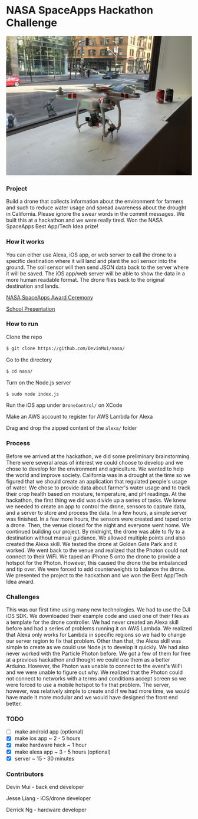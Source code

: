 # NASA SpaceApps Hackathon Challenge

![Cropcircles](farams.JPG)

### Project

Build a drone that collects information about the environment for farmers and such to reduce water usage and spread awareness about the drought in California. Please ignore the swear words in the commit messages. We built this at a hackathon and we were really tired. Won the NASA SpaceApps Best App/Tech Idea prize!

### How it works

You can either use Alexa, iOS app, or web server to call the drone to a specific destination where it will land and plant the soil sensor into the ground. The soil sensor will then send JSON data back to the server where it will be saved. The iOS app/web server will be able to show the data in a more human readable format. The drone flies back to the original destination and lands.

[NASA SpaceApps Award Ceremony](https://youtu.be/amSe2ljWaQ8?t=1m36s)

[School Presentation](https://docs.google.com/presentation/d/1kzU7ss0bI7V-H4xewemgdc0ty74xs3NXN1tIdO1CHqs/edit?usp=sharing)

### How to run

Clone the repo
```bash
$ git clone https://github.com/DevinMui/nasa/
```

Go to the directory
```bash
$ cd nasa/
```

Turn on the Node.js server

```bash
$ sudo node index.js
```

Run the iOS app under `DroneControl/` on XCode

Make an AWS account to register for AWS Lambda for Alexa

Drag and drop the zipped content of the `alexa/` folder

### Process

Before we arrived at the hackathon, we did some preliminary brainstorming. There were several areas of interest we could choose to develop and we chose to develop for the environment and agriculture. We wanted to help the world and improve society. California was in a drought at the time so we figured that we should create an application that regulated people's usage of water. We chose to provide data about farmer's water usage and to track their crop health based on moisture, temperature, and pH readings. At the hackathon, the first thing we did was divide up a series of tasks. We knew we needed to create an app to control the drone, sensors to capture data, and a server to store and process the data. In a few hours, a simple server was finished. In a few more hours, the sensors were created and taped onto a drone. Then, the venue closed for the night and everyone went home. We continued building our project. By midnight, the drone was able to fly to a destination without manual guidance. We allowed multiple points and also created the Alexa skill. We tested the drone at Golden Gate Park and it worked. We went back to the venue and realized that the Photon could not connect to their WiFi. We taped an iPhone 5 onto the drone to provide a hotspot for the Photon. However, this caused the drone the be imbalanced and tip over. We were forced to add counterweights to balance the drone. We presented the project to the hackathon and we won the Best App/Tech Idea award.

### Challenges

This was our first time using many new technologies. We had to use the DJI iOS SDK. We downloaded their example code and used one of their files as a template for the drone controller. We had never created an Alexa skill before and had a series of problems running it on AWS Lambda. We realized that Alexa only works for Lambda in specific regions so we had to change our server region to fix that problem. Other than that, the Alexa skill was simple to create as we could use Node.js to develop it quickly. We had also never worked with the Particle Photon before. We got a few of them for free at a previous hackathon and thought we could use them as a better Arduino. However, the Photon was unable to connect to the event's WiFi and we were unable to figure out why. We realized that the Photon could not connect to networks with a terms and conditions accept screen so we were forced to use a mobile hotspot to fix that problem. The server, however, was relatively simple to create and if we had more time, we would have made it more modular and we would have designed the front end better. 

### TODO

- [ ] make android app (optional)
- [x] make ios app ~ 2 - 5 hours
- [x] make hardware hack ~ 1 hour
- [x] make alexa app ~ 3 - 5 hours (optional)
- [x] server ~ 15 - 30 minutes

### Contributors

Devin Mui - back end developer

Jesse Liang - iOS/drone developer

Derrick Ng - hardware developer
